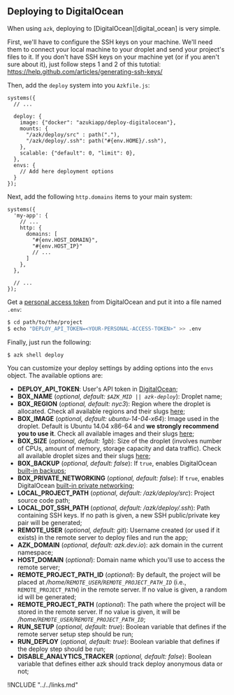## Deploying to DigitalOcean

When using `azk`, deploying to [DigitalOcean][digital_ocean] is very simple.

First, we'll have to configure the SSH keys on your machine. We'll need them to connect your local machine to your droplet and send your project's files to it. If you don't have SSH keys on your machine yet (or if you aren't sure about it), just follow steps 1 and 2 of this tutotial: https://help.github.com/articles/generating-ssh-keys/

Then, add the `deploy` system into you `Azkfile.js`:

```
systems({
  // ...

  deploy: {
    image: {"docker": "azukiapp/deploy-digitalocean"},
    mounts: {
      "/azk/deploy/src" : path("."),
      "/azk/deploy/.ssh": path("#{env.HOME}/.ssh"),
    },
    scalable: {"default": 0, "limit": 0},
  },
  envs: {
    // Add here deployment options
  }
});
```

Next, add the following `http.domains` items to your main system:

```
systems({
  'my-app': {
    // ...
    http: {
      domains: [
        "#{env.HOST_DOMAIN}",
        "#{env.HOST_IP}"
        // ...
      ]
    },
  },

  // ...
});
```

Get a [personal access token](https://cloud.digitalocean.com/settings/applications) from DigitalOcean and put it into a file named `.env`:

```bash
$ cd path/to/the/project
$ echo "DEPLOY_API_TOKEN=<YOUR-PERSONAL-ACCESS-TOKEN>" >> .env
```

Finally, just run the following:

```bash
$ azk shell deploy
```

You can customize your deploy settings by adding options into the `envs` object. The available options are:

- **DEPLOY_API_TOKEN**: User's API token in [DigitalOcean](https://cloud.digitalocean.com/settings/applications
);
- **BOX_NAME** (*optional, default: `$AZK_MID || azk-deploy`*): Droplet name;
- **BOX_REGION** (*optional, default: nyc3*): Region where the droplet is allocated. Check all available regions and their slugs [here](https://developers.digitalocean.com/documentation/v2/#list-all-regions);
- **BOX_IMAGE** (*optional, default: ubuntu-14-04-x64*): Image used in the droplet. Default is Ubuntu 14.04 x86-64 and **we strongly recommend you to use it**. Check all available images and their slugs [here](https://developers.digitalocean.com/documentation/v2/#list-all-distribution-images);
- **BOX_SIZE** (*optional, default: 1gb*): Size of the droplet (involves number of CPUs, amount of memory, storage capacity and data traffic). Check all available droplet sizes and their slugs [here](https://developers.digitalocean.com/documentation/v2/#list-all-sizes);
- **BOX_BACKUP** (*optional, default: false*): If `true`, enables DigitalOcean [built-in backups](https://www.digitalocean.com/help/technical/backup/);
- **BOX_PRIVATE_NETWORKING** (*optional, default: false*): If `true`, enables DigitalOcean [built-in private networking](https://www.digitalocean.com/company/blog/introducing-private-networking/);
- **LOCAL_PROJECT_PATH** (*optional, default: /azk/deploy/src*): Project source code path;
- **LOCAL_DOT_SSH_PATH** (*optional, default: /azk/deploy/.ssh*): Path containing SSH keys. If no path is given, a new SSH public/private key pair will be generated;
- **REMOTE_USER** (*optional, default: git*): Username created (or used if it exists) in the remote server to deploy files and run the app;
- **AZK_DOMAIN** (*optional, default: azk.dev.io*): azk domain in the current namespace;
- **HOST_DOMAIN** (*optional*): Domain name which you'll use to access the remote server;
- **REMOTE_PROJECT_PATH_ID** (*optional*): By default, the project will be placed at */home/`REMOTE_USER`/`REMOTE_PROJECT_PATH_ID`* (i.e., `REMOTE_PROJECT_PATH`) in the remote server. If no value is given, a random id will be generated;
- **REMOTE_PROJECT_PATH** (*optional*): The path where the project will be stored in the remote server. If no value is given, it will be */home/`REMOTE_USER`/`REMOTE_PROJECT_PATH_ID`*;
- **RUN_SETUP** (*optional, default: true*): Boolean variable that defines if the remote server setup step should be run;
- **RUN_DEPLOY** (*optional, default: true*): Boolean variable that defines if the deploy step should be run;
- **DISABLE_ANALYTICS_TRACKER** (*optional, default: false*): Boolean variable that defines either azk should track deploy anonymous data or not;

!INCLUDE "../../links.md"
